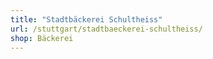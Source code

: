 ```yaml
---
title: "Stadtbäckerei Schultheiss"
url: /stuttgart/stadtbaeckerei-schultheiss/
shop: Bäckerei
---
```

